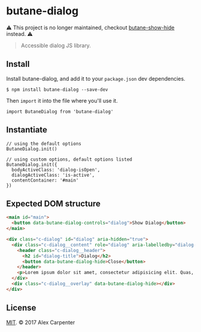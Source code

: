 # butane-dialog

⚠️ This project is no longer maintained, checkout [butane-show-hide](https://github.com/alexcarpenter/butane-show-hide) instead. ⚠️

> Accessible dialog JS library.

## Install

Install butane-dialog, and add it to your `package.json` dev dependencies.

```
$ npm install butane-dialog --save-dev
```

Then `import` it into the file where you'll use it.

```es6
import ButaneDialog from 'butane-dialog'
```

## Instantiate

```es6
// using the default options
ButaneDialog.init()

// using custom options, default options listed
ButaneDialog.init({
  bodyActiveClass: 'dialog-isOpen',
  dialogActiveClass: 'is-active',
  contentContainer: '#main'
})
```

## Expected DOM structure

```html
<main id="main">
  <button data-butane-dialog-controls="dialog">Show Dialog</button>
</main>

<div class="c-dialog" id="dialog" aria-hidden="true">
  <div class="c-dialog__content" role="dialog" aria-labelledby="dialog-title" aria-modal="true">
    <header class="c-dialog__header">
      <h2 id="dialog-title">Dialog</h2>
      <button data-butane-dialog-hide>Close</button>
    </header>
    <p>Lorem ipsum dolor sit amet, consectetur adipisicing elit. Quas, molestiae ad assumenda aliquam error aspernatur id consequatur architecto distinctio odit. Veritatis, dolorem rerum obcaecati quas velit quaerat saepe veniam sint?</p>
  </div>
  <div class="c-dialog__overlay" data-butane-dialog-hide></div>
</div>
```

## License

[MIT](https://opensource.org/licenses/MIT). © 2017 Alex Carpenter

